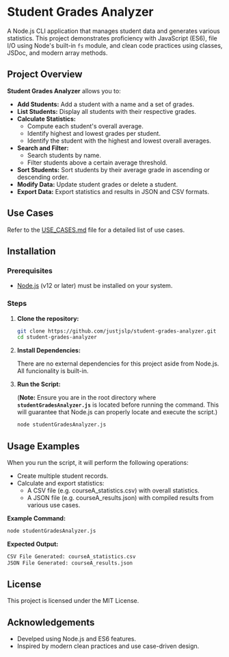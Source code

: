 # Student Grades Analyzer

A Node.js CLI application that manages student data and generates various statistics. This project demonstrates proficiency with JavaScript (ES6), file I/O using Node's built-in `fs` module, and clean code practices using classes, JSDoc, and modern array methods.

## Project Overview

**Student Grades Analyzer** allows you to:

- **Add Students:** Add a student with a name and a set of grades.
- **List Students:** Display all students with their respective grades.
- **Calculate Statistics:**
  - Compute each student's overall average.
  - Identify highest and lowest grades per student.
  - Identify the student with the highest and lowest overall averages.
- **Search and Filter:**
  - Search students by name.
  - Filter students above a certain average threshold.
- **Sort Students:** Sort students by their average grade in ascending or descending order.
- **Modify Data:** Update student grades or delete a student.
- **Export Data:** Export statistics and results in JSON and CSV formats.

## Use Cases

Refer to the [USE_CASES.md](./USE_CASES.md) file for a detailed list of use cases.

## Installation

### Prerequisites

- [Node.js](https://nodejs.org/en/download/) (v12 or later) must be installed on your system.

### Steps

1. **Clone the repository:**

   ```bash
   git clone https://github.com/justjslp/student-grades-analyzer.git
   cd student-grades-analyzer
   ```

2. **Install Dependencies:**

   There are no external dependencies for this project aside from Node.js. All funcionality is built-in.

3. **Run the Script:**

   (**Note:** Ensure you are in the root directory where **`studentGradesAnalyzer.js`** is located before running the command. This will guarantee that Node.js can properly locate and execute the script.)

   ```bash
   node studentGradesAnalyzer.js
   ```

## Usage Examples

When you run the script, it will perform the following operations:

- Create multiple student records.
- Calculate and export statistics:
  - A CSV file (e.g. courseA_statistics.csv) with overall statistics.
  - A JSON file (e.g. courseA_results.json) with compiled results from various use cases.

**Example Command:**

```bash
node studentGradesAnalyzer.js
```

**Expected Output:**

```bash
CSV File Generated: courseA_statistics.csv
JSON File Generated: courseA_results.json
```

## License

This project is licensed under the MIT License.

## Acknowledgements

- Develped using Node.js and ES6 features.
- Inspired by modern clean practices and use case-driven design.
